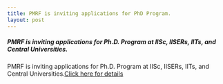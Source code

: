 ```yaml
---
title: PMRF is inviting applications for PhD Program.
layout: post
---
```


##### **PMRF is inviting applications for Ph.D. Program at IISc, IISERs, IITs, and Central Universities.**

PMRF is inviting applications for Ph.D. Program at IISc, IISERs, IITs, and Central Universities.[Click here for details](https://dec2019.pmrf.in/)